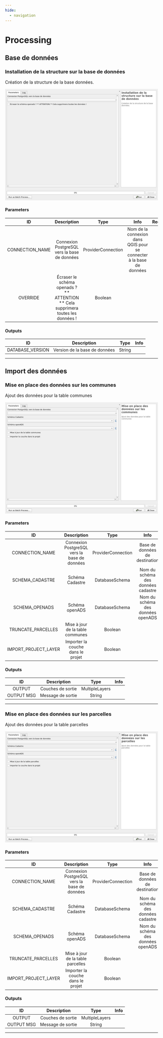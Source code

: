 ```yaml
---
hide:
  - navigation
---
```


# Processing

## Base de données


### Installation de la structure sur la base de données

Création de la structure de la base données.

![algo_id](./openads-create_database_structure.jpg)

#### Parameters

| ID | Description | Type | Info | Required | Advanced | Option |
|:-:|:-:|:-:|:-:|:-:|:-:|:-:|
CONNECTION_NAME|Connexion PostgreSQL vers la base de données|ProviderConnection|Nom de la connexion dans QGIS pour se connecter à la base de données|✓|||
OVERRIDE|Écraser le schéma openads ? ** ATTENTION ** Cela supprimera toutes les données !|Boolean||✓|||


#### Outputs

| ID | Description | Type | Info |
|:-:|:-:|:-:|:-:|
DATABASE_VERSION|Version de la base de données|String||


***


## Import des données


### Mise en place des données sur les communes

Ajout des données pour la table communes

![algo_id](./openads-data_commune.jpg)

#### Parameters

| ID | Description | Type | Info | Required | Advanced | Option |
|:-:|:-:|:-:|:-:|:-:|:-:|:-:|
CONNECTION_NAME|Connexion PostgreSQL vers la base de données|ProviderConnection|Base de données de destination|✓|||
SCHEMA_CADASTRE|Schéma Cadastre|DatabaseSchema|Nom du schéma des données cadastre|✓||Default: cadastre <br> |
SCHEMA_OPENADS|Schéma openADS|DatabaseSchema|Nom du schéma des données openADS|✓||Default: openads <br> |
TRUNCATE_PARCELLES|Mise à jour de la table communes|Boolean||✓|||
IMPORT_PROJECT_LAYER|Importer la couche dans le projet|Boolean||✓|||


#### Outputs

| ID | Description | Type | Info |
|:-:|:-:|:-:|:-:|
OUTPUT|Couches de sortie|MultipleLayers||
OUTPUT MSG|Message de sortie|String||


***


### Mise en place des données sur les parcelles

Ajout des données pour la table parcelles

![algo_id](./openads-data_parcelle.jpg)

#### Parameters

| ID | Description | Type | Info | Required | Advanced | Option |
|:-:|:-:|:-:|:-:|:-:|:-:|:-:|
CONNECTION_NAME|Connexion PostgreSQL vers la base de données|ProviderConnection|Base de données de destination|✓|||
SCHEMA_CADASTRE|Schéma Cadastre|DatabaseSchema|Nom du schéma des données cadastre|✓||Default: cadastre <br> |
SCHEMA_OPENADS|Schéma openADS|DatabaseSchema|Nom du schéma des données openADS|✓||Default: openads <br> |
TRUNCATE_PARCELLES|Mise à jour de la table parcelles|Boolean||✓|||
IMPORT_PROJECT_LAYER|Importer la couche dans le projet|Boolean||✓|||


#### Outputs

| ID | Description | Type | Info |
|:-:|:-:|:-:|:-:|
OUTPUT|Couches de sortie|MultipleLayers||
OUTPUT MSG|Message de sortie|String||


***

